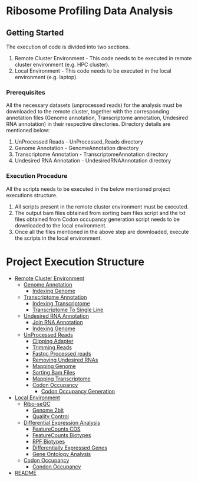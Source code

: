 <h1>Ribosome Profiling Data Analysis</h1>

## Getting Started
The execution of code is divided into two sections.
1. Remote Cluster Environment - This code needs to be executed in remote cluster environment (e.g. HPC cluster).
2. Local Environment - This code needs to be executed in the local environment (e.g. laptop).

### Prerequisites

All the necessary datasets (unprocessed reads) for the analysis must be downloaded to the remote cluster, together with the corresponding annotation files (Genome annotation, Transcriptome  annotation, Undesired RNA annotation) in their respective directories. Directory details are mentioned below:
1. UnProcessed Reads - UnProcessed_Reads directory
2. Genome Annotation - GenomeAnnotation directory
3. Transcriptome Annotation - TranscriptomeAnnotation directory
4. Undesired RNA Annotation - UndesiredRNAAnnotation directory

### Execution Procedure

All the scripts needs to be executed in the below mentioned project executions structure.
1. All scripts present in the remote cluster environment must be executed.
2. The output bam files obtained from sorting bam files script and the txt files obtained from Codon occupancy generation script needs to be downloaded to the local environment.
3. Once all the files mentioned in the above step are downloaded, execute the scripts in the local environment.


# Project Execution Structure
 * [Remote Cluster Environment](./RemoteCluster)
   * [Genome Annotation](./RemoteCluster/GenomeAnnotation)
      * [Indexing Genome](./RemoteCluster/GenomeAnnotation/IndexingGenome.sh)
   * [Transcriptome Annotation](./RemoteCluster/TranscriptomeAnnotation)
      * [Indexing Transcriptome](./RemoteCluster/TranscriptomeAnnotation/IndexingTranscriptome.sh)
      * [Transcriptome To Single Line](./RemoteCluster/TranscriptomeAnnotation/Transcriptome_To_Single_Line.sh)
   * [Undesired RNA Annotation](./RemoteCluster/UndesiredRNAAnnotation)
      * [Join RNA Annotation](./RemoteCluster/UndesiredRNAAnnotation/Join_RNA_Annotation.txt)
      * [Indexing Genome](./RemoteCluster/UndesiredRNAAnnotation/IndexingUndesiredRNA.sh)
   * [UnProcessed Reads](./RemoteCluster/UnProcessed_Reads)
      * [Clipping Adapter](./RemoteCluster/UnProcessed_Reads/clipping_adapter.sh)
      * [Trimming Reads](./RemoteCluster/UnProcessed_Reads/trimming_reads.sh)
      * [Fastqc Processed reads](./RemoteCluster/UnProcessed_Reads/fastqc_processed_files.sh)
      * [Removing Undesired RNAs](./RemoteCluster/UnProcessed_Reads/removing_undesiredRNAs.sh)
      * [Mapping Genome](./RemoteCluster/UnProcessed_Reads/mapping_genome.sh)
      * [Sorting Bam Files](./RemoteCluster/UnProcessed_Reads/sorting_bam_files.sh)
      * [Mapping Transcriptome](./RemoteCluster/UnProcessed_Reads/mapping_transcriptome.sh)
      * [Codon Occupancy](./RemoteCluster/UnProcessed_Reads/CondonOccupancy)
        * [Codon Occupancy Generation](./RemoteCluster/UnProcessed_Reads/CondonOccupancy/Codon_occupancy_generation.sh)
 * [Local Environment](./LocalMachine)
   * [Ribo-seQC](./LocalMachine/Ribo-seQC)
      * [Genome 2bit](./LocalMachine/Ribo-seQC/genome_2bit.sh)
      * [Quality Control](./LocalMachine/Ribo-seQC/Quality_Control.R)
   * [Differential Expression Analysis](./LocalMachine/DifferentialExpressionAnalysis)
      * [FeatureCounts CDS](./LocalMachine/DifferentialExpressionAnalysis/featureCounts_CDS.sh)
      * [FeatureCounts Biotypes](./LocalMachine/DifferentialExpressionAnalysis/featureCounts_biotypes.sh)
      * [RPF Biotypes](./LocalMachine/DifferentialExpressionAnalysis/RPF_biotypes.R)
      * [Differentially Expressed Genes](./LocalMachine/DifferentialExpressionAnalysis/Differentially_expressed_genes.R)
      * [Gene Ontology Analysis](./LocalMachine/DifferentialExpressionAnalysis/Gene_Ontology_Analysis.R)
   * [Codon Occupancy](./LocalMachine/CodonOccupancy)
      * [Condon Occupancy](./LocalMachine/CodonOccupancy/Condon_Occupancy.R)
 * [README](./README.md)
  
